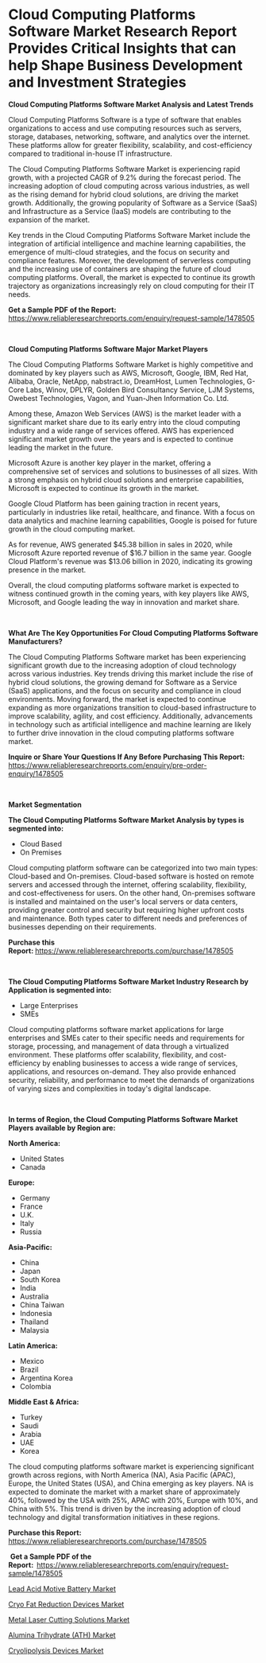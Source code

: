 <p><h1>Cloud Computing Platforms Software Market Research Report Provides Critical Insights that can help Shape Business Development and Investment Strategies</h1></p><p><strong>Cloud Computing Platforms Software Market Analysis and Latest Trends</strong></p>
<p><p>Cloud Computing Platforms Software is a type of software that enables organizations to access and use computing resources such as servers, storage, databases, networking, software, and analytics over the internet. These platforms allow for greater flexibility, scalability, and cost-efficiency compared to traditional in-house IT infrastructure.</p><p>The Cloud Computing Platforms Software Market is experiencing rapid growth, with a projected CAGR of 9.2% during the forecast period. The increasing adoption of cloud computing across various industries, as well as the rising demand for hybrid cloud solutions, are driving the market growth. Additionally, the growing popularity of Software as a Service (SaaS) and Infrastructure as a Service (IaaS) models are contributing to the expansion of the market.</p><p>Key trends in the Cloud Computing Platforms Software Market include the integration of artificial intelligence and machine learning capabilities, the emergence of multi-cloud strategies, and the focus on security and compliance features. Moreover, the development of serverless computing and the increasing use of containers are shaping the future of cloud computing platforms. Overall, the market is expected to continue its growth trajectory as organizations increasingly rely on cloud computing for their IT needs.</p></p>
<p><strong>Get a Sample PDF of the Report:&nbsp;</strong> <a href="https://www.reliableresearchreports.com/enquiry/request-sample/1478505">https://www.reliableresearchreports.com/enquiry/request-sample/1478505</a></p>
<p>&nbsp;</p>
<p><strong>Cloud Computing Platforms Software Major Market Players</strong></p>
<p><p>The Cloud Computing Platforms Software Market is highly competitive and dominated by key players such as AWS, Microsoft, Google, IBM, Red Hat, Alibaba, Oracle, NetApp, nabstract.io, DreamHost, Lumen Technologies, G-Core Labs, Winov, DPLYR, Golden Bird Consultancy Service, LJM Systems, Owebest Technologies, Vagon, and Yuan-Jhen Information Co. Ltd.</p><p>Among these, Amazon Web Services (AWS) is the market leader with a significant market share due to its early entry into the cloud computing industry and a wide range of services offered. AWS has experienced significant market growth over the years and is expected to continue leading the market in the future.</p><p>Microsoft Azure is another key player in the market, offering a comprehensive set of services and solutions to businesses of all sizes. With a strong emphasis on hybrid cloud solutions and enterprise capabilities, Microsoft is expected to continue its growth in the market.</p><p>Google Cloud Platform has been gaining traction in recent years, particularly in industries like retail, healthcare, and finance. With a focus on data analytics and machine learning capabilities, Google is poised for future growth in the cloud computing market.</p><p>As for revenue, AWS generated $45.38 billion in sales in 2020, while Microsoft Azure reported revenue of $16.7 billion in the same year. Google Cloud Platform's revenue was $13.06 billion in 2020, indicating its growing presence in the market.</p><p>Overall, the cloud computing platforms software market is expected to witness continued growth in the coming years, with key players like AWS, Microsoft, and Google leading the way in innovation and market share.</p></p>
<p>&nbsp;</p>
<p><strong>What Are The Key Opportunities For Cloud Computing Platforms Software Manufacturers?</strong></p>
<p><p>The Cloud Computing Platforms Software market has been experiencing significant growth due to the increasing adoption of cloud technology across various industries. Key trends driving this market include the rise of hybrid cloud solutions, the growing demand for Software as a Service (SaaS) applications, and the focus on security and compliance in cloud environments. Moving forward, the market is expected to continue expanding as more organizations transition to cloud-based infrastructure to improve scalability, agility, and cost efficiency. Additionally, advancements in technology such as artificial intelligence and machine learning are likely to further drive innovation in the cloud computing platforms software market.</p></p>
<p><strong>Inquire or Share Your Questions If Any Before Purchasing This Report:</strong> <a href="https://www.reliableresearchreports.com/enquiry/pre-order-enquiry/1478505">https://www.reliableresearchreports.com/enquiry/pre-order-enquiry/1478505</a></p>
<p>&nbsp;</p>
<p><strong>Market Segmentation</strong></p>
<p><strong>The Cloud Computing Platforms Software Market Analysis by types is segmented into:</strong></p>
<p><ul><li>Cloud Based</li><li>On Premises</li></ul></p>
<p><p>Cloud computing platform software can be categorized into two main types: Cloud-based and On-premises. Cloud-based software is hosted on remote servers and accessed through the internet, offering scalability, flexibility, and cost-effectiveness for users. On the other hand, On-premises software is installed and maintained on the user's local servers or data centers, providing greater control and security but requiring higher upfront costs and maintenance. Both types cater to different needs and preferences of businesses depending on their requirements.</p></p>
<p><strong>Purchase this Report:&nbsp;</strong><a href="https://www.reliableresearchreports.com/purchase/1478505">https://www.reliableresearchreports.com/purchase/1478505</a></p>
<p>&nbsp;</p>
<p><strong>The Cloud Computing Platforms Software Market Industry Research by Application is segmented into:</strong></p>
<p><ul><li>Large Enterprises</li><li>SMEs</li></ul></p>
<p><p>Cloud computing platforms software market applications for large enterprises and SMEs cater to their specific needs and requirements for storage, processing, and management of data through a virtualized environment. These platforms offer scalability, flexibility, and cost-efficiency by enabling businesses to access a wide range of services, applications, and resources on-demand. They also provide enhanced security, reliability, and performance to meet the demands of organizations of varying sizes and complexities in today's digital landscape.</p></p>
<p>&nbsp;</p>
<p><strong>In terms of Region, the Cloud Computing Platforms Software Market Players available by Region are:</strong></p>
<p>
    <p> <strong> North America: </strong>
        <ul>
            <li>United States</li>
            <li>Canada</li>
        </ul>
        </p> 
    <p> <strong> Europe: </strong>
        <ul>
            <li>Germany</li>
            <li>France</li>
            <li>U.K.</li>
            <li>Italy</li>
            <li>Russia</li>
        </ul>
        </p> 
    <p> <strong> Asia-Pacific: </strong>
        <ul>
            <li>China</li>
            <li>Japan</li>
            <li>South Korea</li>
            <li>India</li>
            <li>Australia</li>
            <li>China Taiwan</li>
            <li>Indonesia</li>
            <li>Thailand</li>
            <li>Malaysia</li>
        </ul>
        </p> 
    <p> <strong> Latin America: </strong>
        <ul>
            <li>Mexico</li>
            <li>Brazil</li>
            <li>Argentina Korea</li>
            <li>Colombia</li>
        </ul>
        </p> 
    <p> <strong> Middle East & Africa: </strong>
        <ul>
            <li>Turkey</li>
            <li>Saudi</li>
            <li>Arabia</li>
            <li>UAE</li>
            <li>Korea</li>
        </ul>
    </p>
    </p>
<p><p>The cloud computing platforms software market is experiencing significant growth across regions, with North America (NA), Asia Pacific (APAC), Europe, the United States (USA), and China emerging as key players. NA is expected to dominate the market with a market share of approximately 40%, followed by the USA with 25%, APAC with 20%, Europe with 10%, and China with 5%. This trend is driven by the increasing adoption of cloud technology and digital transformation initiatives in these regions.</p></p>
<p><strong>Purchase this Report: </strong><a href="https://www.reliableresearchreports.com/purchase/1478505">https://www.reliableresearchreports.com/purchase/1478505</a></p>
<p>&nbsp;<strong>Get a Sample PDF of the Report:&nbsp;&nbsp;</strong><a href="https://www.reliableresearchreports.com/enquiry/request-sample/1478505">https://www.reliableresearchreports.com/enquiry/request-sample/1478505</a></p>
<p><strong></strong></p>
<p><p><a href="https://github.com/seekum/Market-Research-Report-List-1/blob/main/lead-acid-motive-battery-market.md">Lead Acid Motive Battery Market</a></p><p><a href="https://medium.com/@brayanborer_28299/cryo-fat-reduction-devices-market-furnishes-information-on-market-share-market-trends-and-market-0d559f967f6b">Cryo Fat Reduction Devices Market</a></p><p><a href="https://issuu.com/reportprime-2/docs/metal-laser-cutting-solutions-market-size-2030.ppt">Metal Laser Cutting Solutions Market</a></p><p><a href="https://github.com/timeliteaut/Market-Research-Report-List-1/blob/main/alumina-trihydrate-ath-market.md">Alumina Trihydrate (ATH) Market</a></p><p><a href="https://medium.com/@brayanborer_28299/cryolipolysis-devices-market-furnishes-information-on-market-share-market-trends-and-market-95cd2f1818c7">Cryolipolysis Devices Market</a></p></p>